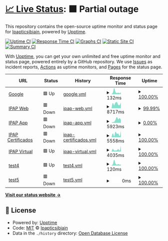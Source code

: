 # [📈 Live Status](https://Ipapticsjbiain.github.io/EstadoDePaginas): <!--live status--> **🟧 Partial outage**

This repository contains the open-source uptime monitor and status page for [Ipapticsjbiain](https://Ipapticsjbiain.github.io/EstadoDePaginas), powered by [Upptime](https://github.com/upptime/upptime).

[![Uptime CI](https://github.com/Ipapticsjbiain/EstadoDePaginas/workflows/Uptime%20CI/badge.svg)](https://github.com/Ipapticsjbiain/EstadoDePaginas/actions?query=workflow%3A%22Uptime+CI%22)
[![Response Time CI](https://github.com/Ipapticsjbiain/EstadoDePaginas/workflows/Response%20Time%20CI/badge.svg)](https://github.com/Ipapticsjbiain/EstadoDePaginas/actions?query=workflow%3A%22Response+Time+CI%22)
[![Graphs CI](https://github.com/Ipapticsjbiain/EstadoDePaginas/workflows/Graphs%20CI/badge.svg)](https://github.com/Ipapticsjbiain/EstadoDePaginas/actions?query=workflow%3A%22Graphs+CI%22)
[![Static Site CI](https://github.com/Ipapticsjbiain/EstadoDePaginas/workflows/Static%20Site%20CI/badge.svg)](https://github.com/Ipapticsjbiain/EstadoDePaginas/actions?query=workflow%3A%22Static+Site+CI%22)
[![Summary CI](https://github.com/Ipapticsjbiain/EstadoDePaginas/workflows/Summary%20CI/badge.svg)](https://github.com/Ipapticsjbiain/EstadoDePaginas/actions?query=workflow%3A%22Summary+CI%22)

With [Upptime](https://upptime.js.org), you can get your own unlimited and free uptime monitor and status page, powered entirely by a GitHub repository. We use [Issues](https://github.com/Ipapticsjbiain/EstadoDePaginas/issues) as incident reports, [Actions](https://github.com/Ipapticsjbiain/EstadoDePaginas/actions) as uptime monitors, and [Pages](https://Ipapticsjbiain.github.io/EstadoDePaginas) for the status page.

<!--start: status pages-->
<!-- This summary is generated by Upptime (https://github.com/upptime/upptime) -->
<!-- Do not edit this manually, your changes will be overwritten -->
<!-- prettier-ignore -->
| URL | Status | History | Response Time | Uptime |
| --- | ------ | ------- | ------------- | ------ |
| <img alt="" src="https://favicons.githubusercontent.com/www.google.com" height="13"> [Google](https://www.google.com) | 🟩 Up | [google.yml](https://github.com/Ipapticsjbiain/EstadoDePaginas/commits/HEAD/history/google.yml) | <details><summary><img alt="Response time graph" src="./graphs/google/response-time-week.png" height="20"> 132ms</summary><br><a href="https://Ipapticsjbiain.github.io/EstadoDePaginas/history/google"><img alt="Response time 99" src="https://img.shields.io/endpoint?url=https%3A%2F%2Fraw.githubusercontent.com%2FIpapticsjbiain%2FEstadoDePaginas%2FHEAD%2Fapi%2Fgoogle%2Fresponse-time.json"></a><br><a href="https://Ipapticsjbiain.github.io/EstadoDePaginas/history/google"><img alt="24-hour response time 111" src="https://img.shields.io/endpoint?url=https%3A%2F%2Fraw.githubusercontent.com%2FIpapticsjbiain%2FEstadoDePaginas%2FHEAD%2Fapi%2Fgoogle%2Fresponse-time-day.json"></a><br><a href="https://Ipapticsjbiain.github.io/EstadoDePaginas/history/google"><img alt="7-day response time 132" src="https://img.shields.io/endpoint?url=https%3A%2F%2Fraw.githubusercontent.com%2FIpapticsjbiain%2FEstadoDePaginas%2FHEAD%2Fapi%2Fgoogle%2Fresponse-time-week.json"></a><br><a href="https://Ipapticsjbiain.github.io/EstadoDePaginas/history/google"><img alt="30-day response time 118" src="https://img.shields.io/endpoint?url=https%3A%2F%2Fraw.githubusercontent.com%2FIpapticsjbiain%2FEstadoDePaginas%2FHEAD%2Fapi%2Fgoogle%2Fresponse-time-month.json"></a><br><a href="https://Ipapticsjbiain.github.io/EstadoDePaginas/history/google"><img alt="1-year response time 99" src="https://img.shields.io/endpoint?url=https%3A%2F%2Fraw.githubusercontent.com%2FIpapticsjbiain%2FEstadoDePaginas%2FHEAD%2Fapi%2Fgoogle%2Fresponse-time-year.json"></a></details> | <details><summary><a href="https://Ipapticsjbiain.github.io/EstadoDePaginas/history/google">100.00%</a></summary><a href="https://Ipapticsjbiain.github.io/EstadoDePaginas/history/google"><img alt="All-time uptime 100.00%" src="https://img.shields.io/endpoint?url=https%3A%2F%2Fraw.githubusercontent.com%2FIpapticsjbiain%2FEstadoDePaginas%2FHEAD%2Fapi%2Fgoogle%2Fuptime.json"></a><br><a href="https://Ipapticsjbiain.github.io/EstadoDePaginas/history/google"><img alt="24-hour uptime 100.00%" src="https://img.shields.io/endpoint?url=https%3A%2F%2Fraw.githubusercontent.com%2FIpapticsjbiain%2FEstadoDePaginas%2FHEAD%2Fapi%2Fgoogle%2Fuptime-day.json"></a><br><a href="https://Ipapticsjbiain.github.io/EstadoDePaginas/history/google"><img alt="7-day uptime 100.00%" src="https://img.shields.io/endpoint?url=https%3A%2F%2Fraw.githubusercontent.com%2FIpapticsjbiain%2FEstadoDePaginas%2FHEAD%2Fapi%2Fgoogle%2Fuptime-week.json"></a><br><a href="https://Ipapticsjbiain.github.io/EstadoDePaginas/history/google"><img alt="30-day uptime 100.00%" src="https://img.shields.io/endpoint?url=https%3A%2F%2Fraw.githubusercontent.com%2FIpapticsjbiain%2FEstadoDePaginas%2FHEAD%2Fapi%2Fgoogle%2Fuptime-month.json"></a><br><a href="https://Ipapticsjbiain.github.io/EstadoDePaginas/history/google"><img alt="1-year uptime 100.00%" src="https://img.shields.io/endpoint?url=https%3A%2F%2Fraw.githubusercontent.com%2FIpapticsjbiain%2FEstadoDePaginas%2FHEAD%2Fapi%2Fgoogle%2Fuptime-year.json"></a></details>
| <img alt="" src="https://favicons.githubusercontent.com/ipap.chaco.gov.ar" height="13"> [IPAP Web](http://ipap.chaco.gov.ar) | 🟥 Down | [ipap-web.yml](https://github.com/Ipapticsjbiain/EstadoDePaginas/commits/HEAD/history/ipap-web.yml) | <details><summary><img alt="Response time graph" src="./graphs/ipap-web/response-time-week.png" height="20"> 8717ms</summary><br><a href="https://Ipapticsjbiain.github.io/EstadoDePaginas/history/ipap-web"><img alt="Response time 2815" src="https://img.shields.io/endpoint?url=https%3A%2F%2Fraw.githubusercontent.com%2FIpapticsjbiain%2FEstadoDePaginas%2FHEAD%2Fapi%2Fipap-web%2Fresponse-time.json"></a><br><a href="https://Ipapticsjbiain.github.io/EstadoDePaginas/history/ipap-web"><img alt="24-hour response time 10717" src="https://img.shields.io/endpoint?url=https%3A%2F%2Fraw.githubusercontent.com%2FIpapticsjbiain%2FEstadoDePaginas%2FHEAD%2Fapi%2Fipap-web%2Fresponse-time-day.json"></a><br><a href="https://Ipapticsjbiain.github.io/EstadoDePaginas/history/ipap-web"><img alt="7-day response time 8717" src="https://img.shields.io/endpoint?url=https%3A%2F%2Fraw.githubusercontent.com%2FIpapticsjbiain%2FEstadoDePaginas%2FHEAD%2Fapi%2Fipap-web%2Fresponse-time-week.json"></a><br><a href="https://Ipapticsjbiain.github.io/EstadoDePaginas/history/ipap-web"><img alt="30-day response time 5095" src="https://img.shields.io/endpoint?url=https%3A%2F%2Fraw.githubusercontent.com%2FIpapticsjbiain%2FEstadoDePaginas%2FHEAD%2Fapi%2Fipap-web%2Fresponse-time-month.json"></a><br><a href="https://Ipapticsjbiain.github.io/EstadoDePaginas/history/ipap-web"><img alt="1-year response time 2815" src="https://img.shields.io/endpoint?url=https%3A%2F%2Fraw.githubusercontent.com%2FIpapticsjbiain%2FEstadoDePaginas%2FHEAD%2Fapi%2Fipap-web%2Fresponse-time-year.json"></a></details> | <details><summary><a href="https://Ipapticsjbiain.github.io/EstadoDePaginas/history/ipap-web">99.99%</a></summary><a href="https://Ipapticsjbiain.github.io/EstadoDePaginas/history/ipap-web"><img alt="All-time uptime 99.74%" src="https://img.shields.io/endpoint?url=https%3A%2F%2Fraw.githubusercontent.com%2FIpapticsjbiain%2FEstadoDePaginas%2FHEAD%2Fapi%2Fipap-web%2Fuptime.json"></a><br><a href="https://Ipapticsjbiain.github.io/EstadoDePaginas/history/ipap-web"><img alt="24-hour uptime 99.91%" src="https://img.shields.io/endpoint?url=https%3A%2F%2Fraw.githubusercontent.com%2FIpapticsjbiain%2FEstadoDePaginas%2FHEAD%2Fapi%2Fipap-web%2Fuptime-day.json"></a><br><a href="https://Ipapticsjbiain.github.io/EstadoDePaginas/history/ipap-web"><img alt="7-day uptime 99.99%" src="https://img.shields.io/endpoint?url=https%3A%2F%2Fraw.githubusercontent.com%2FIpapticsjbiain%2FEstadoDePaginas%2FHEAD%2Fapi%2Fipap-web%2Fuptime-week.json"></a><br><a href="https://Ipapticsjbiain.github.io/EstadoDePaginas/history/ipap-web"><img alt="30-day uptime 99.75%" src="https://img.shields.io/endpoint?url=https%3A%2F%2Fraw.githubusercontent.com%2FIpapticsjbiain%2FEstadoDePaginas%2FHEAD%2Fapi%2Fipap-web%2Fuptime-month.json"></a><br><a href="https://Ipapticsjbiain.github.io/EstadoDePaginas/history/ipap-web"><img alt="1-year uptime 99.74%" src="https://img.shields.io/endpoint?url=https%3A%2F%2Fraw.githubusercontent.com%2FIpapticsjbiain%2FEstadoDePaginas%2FHEAD%2Fapi%2Fipap-web%2Fuptime-year.json"></a></details>
| <img alt="" src="https://favicons.githubusercontent.com/app.ipap.chaco.gov.ar" height="13"> [IPAP App](http://app.ipap.chaco.gov.ar/asistencias_beta) | 🟥 Down | [ipap-app.yml](https://github.com/Ipapticsjbiain/EstadoDePaginas/commits/HEAD/history/ipap-app.yml) | <details><summary><img alt="Response time graph" src="./graphs/ipap-app/response-time-week.png" height="20"> 5923ms</summary><br><a href="https://Ipapticsjbiain.github.io/EstadoDePaginas/history/ipap-app"><img alt="Response time 1924" src="https://img.shields.io/endpoint?url=https%3A%2F%2Fraw.githubusercontent.com%2FIpapticsjbiain%2FEstadoDePaginas%2FHEAD%2Fapi%2Fipap-app%2Fresponse-time.json"></a><br><a href="https://Ipapticsjbiain.github.io/EstadoDePaginas/history/ipap-app"><img alt="24-hour response time 5713" src="https://img.shields.io/endpoint?url=https%3A%2F%2Fraw.githubusercontent.com%2FIpapticsjbiain%2FEstadoDePaginas%2FHEAD%2Fapi%2Fipap-app%2Fresponse-time-day.json"></a><br><a href="https://Ipapticsjbiain.github.io/EstadoDePaginas/history/ipap-app"><img alt="7-day response time 5923" src="https://img.shields.io/endpoint?url=https%3A%2F%2Fraw.githubusercontent.com%2FIpapticsjbiain%2FEstadoDePaginas%2FHEAD%2Fapi%2Fipap-app%2Fresponse-time-week.json"></a><br><a href="https://Ipapticsjbiain.github.io/EstadoDePaginas/history/ipap-app"><img alt="30-day response time 3545" src="https://img.shields.io/endpoint?url=https%3A%2F%2Fraw.githubusercontent.com%2FIpapticsjbiain%2FEstadoDePaginas%2FHEAD%2Fapi%2Fipap-app%2Fresponse-time-month.json"></a><br><a href="https://Ipapticsjbiain.github.io/EstadoDePaginas/history/ipap-app"><img alt="1-year response time 1924" src="https://img.shields.io/endpoint?url=https%3A%2F%2Fraw.githubusercontent.com%2FIpapticsjbiain%2FEstadoDePaginas%2FHEAD%2Fapi%2Fipap-app%2Fresponse-time-year.json"></a></details> | <details><summary><a href="https://Ipapticsjbiain.github.io/EstadoDePaginas/history/ipap-app">0.00%</a></summary><a href="https://Ipapticsjbiain.github.io/EstadoDePaginas/history/ipap-app"><img alt="All-time uptime 51.43%" src="https://img.shields.io/endpoint?url=https%3A%2F%2Fraw.githubusercontent.com%2FIpapticsjbiain%2FEstadoDePaginas%2FHEAD%2Fapi%2Fipap-app%2Fuptime.json"></a><br><a href="https://Ipapticsjbiain.github.io/EstadoDePaginas/history/ipap-app"><img alt="24-hour uptime 0.00%" src="https://img.shields.io/endpoint?url=https%3A%2F%2Fraw.githubusercontent.com%2FIpapticsjbiain%2FEstadoDePaginas%2FHEAD%2Fapi%2Fipap-app%2Fuptime-day.json"></a><br><a href="https://Ipapticsjbiain.github.io/EstadoDePaginas/history/ipap-app"><img alt="7-day uptime 0.00%" src="https://img.shields.io/endpoint?url=https%3A%2F%2Fraw.githubusercontent.com%2FIpapticsjbiain%2FEstadoDePaginas%2FHEAD%2Fapi%2Fipap-app%2Fuptime-week.json"></a><br><a href="https://Ipapticsjbiain.github.io/EstadoDePaginas/history/ipap-app"><img alt="30-day uptime 0.00%" src="https://img.shields.io/endpoint?url=https%3A%2F%2Fraw.githubusercontent.com%2FIpapticsjbiain%2FEstadoDePaginas%2FHEAD%2Fapi%2Fipap-app%2Fuptime-month.json"></a><br><a href="https://Ipapticsjbiain.github.io/EstadoDePaginas/history/ipap-app"><img alt="1-year uptime 51.43%" src="https://img.shields.io/endpoint?url=https%3A%2F%2Fraw.githubusercontent.com%2FIpapticsjbiain%2FEstadoDePaginas%2FHEAD%2Fapi%2Fipap-app%2Fuptime-year.json"></a></details>
| <img alt="" src="https://favicons.githubusercontent.com/certificados.ipap.chaco.gov.ar" height="13"> [IPAP Certificados](http://certificados.ipap.chaco.gov.ar) | 🟥 Down | [ipap-certificados.yml](https://github.com/Ipapticsjbiain/EstadoDePaginas/commits/HEAD/history/ipap-certificados.yml) | <details><summary><img alt="Response time graph" src="./graphs/ipap-certificados/response-time-week.png" height="20"> 5558ms</summary><br><a href="https://Ipapticsjbiain.github.io/EstadoDePaginas/history/ipap-certificados"><img alt="Response time 1680" src="https://img.shields.io/endpoint?url=https%3A%2F%2Fraw.githubusercontent.com%2FIpapticsjbiain%2FEstadoDePaginas%2FHEAD%2Fapi%2Fipap-certificados%2Fresponse-time.json"></a><br><a href="https://Ipapticsjbiain.github.io/EstadoDePaginas/history/ipap-certificados"><img alt="24-hour response time 9897" src="https://img.shields.io/endpoint?url=https%3A%2F%2Fraw.githubusercontent.com%2FIpapticsjbiain%2FEstadoDePaginas%2FHEAD%2Fapi%2Fipap-certificados%2Fresponse-time-day.json"></a><br><a href="https://Ipapticsjbiain.github.io/EstadoDePaginas/history/ipap-certificados"><img alt="7-day response time 5558" src="https://img.shields.io/endpoint?url=https%3A%2F%2Fraw.githubusercontent.com%2FIpapticsjbiain%2FEstadoDePaginas%2FHEAD%2Fapi%2Fipap-certificados%2Fresponse-time-week.json"></a><br><a href="https://Ipapticsjbiain.github.io/EstadoDePaginas/history/ipap-certificados"><img alt="30-day response time 3238" src="https://img.shields.io/endpoint?url=https%3A%2F%2Fraw.githubusercontent.com%2FIpapticsjbiain%2FEstadoDePaginas%2FHEAD%2Fapi%2Fipap-certificados%2Fresponse-time-month.json"></a><br><a href="https://Ipapticsjbiain.github.io/EstadoDePaginas/history/ipap-certificados"><img alt="1-year response time 1680" src="https://img.shields.io/endpoint?url=https%3A%2F%2Fraw.githubusercontent.com%2FIpapticsjbiain%2FEstadoDePaginas%2FHEAD%2Fapi%2Fipap-certificados%2Fresponse-time-year.json"></a></details> | <details><summary><a href="https://Ipapticsjbiain.github.io/EstadoDePaginas/history/ipap-certificados">100.00%</a></summary><a href="https://Ipapticsjbiain.github.io/EstadoDePaginas/history/ipap-certificados"><img alt="All-time uptime 99.81%" src="https://img.shields.io/endpoint?url=https%3A%2F%2Fraw.githubusercontent.com%2FIpapticsjbiain%2FEstadoDePaginas%2FHEAD%2Fapi%2Fipap-certificados%2Fuptime.json"></a><br><a href="https://Ipapticsjbiain.github.io/EstadoDePaginas/history/ipap-certificados"><img alt="24-hour uptime 99.98%" src="https://img.shields.io/endpoint?url=https%3A%2F%2Fraw.githubusercontent.com%2FIpapticsjbiain%2FEstadoDePaginas%2FHEAD%2Fapi%2Fipap-certificados%2Fuptime-day.json"></a><br><a href="https://Ipapticsjbiain.github.io/EstadoDePaginas/history/ipap-certificados"><img alt="7-day uptime 100.00%" src="https://img.shields.io/endpoint?url=https%3A%2F%2Fraw.githubusercontent.com%2FIpapticsjbiain%2FEstadoDePaginas%2FHEAD%2Fapi%2Fipap-certificados%2Fuptime-week.json"></a><br><a href="https://Ipapticsjbiain.github.io/EstadoDePaginas/history/ipap-certificados"><img alt="30-day uptime 99.75%" src="https://img.shields.io/endpoint?url=https%3A%2F%2Fraw.githubusercontent.com%2FIpapticsjbiain%2FEstadoDePaginas%2FHEAD%2Fapi%2Fipap-certificados%2Fuptime-month.json"></a><br><a href="https://Ipapticsjbiain.github.io/EstadoDePaginas/history/ipap-certificados"><img alt="1-year uptime 99.81%" src="https://img.shields.io/endpoint?url=https%3A%2F%2Fraw.githubusercontent.com%2FIpapticsjbiain%2FEstadoDePaginas%2FHEAD%2Fapi%2Fipap-certificados%2Fuptime-year.json"></a></details>
| <img alt="" src="https://favicons.githubusercontent.com/ipapvirtual.chaco.gov.ar" height="13"> [IPAP Virtual](http://ipapvirtual.chaco.gov.ar) | 🟩 Up | [ipap-virtual.yml](https://github.com/Ipapticsjbiain/EstadoDePaginas/commits/HEAD/history/ipap-virtual.yml) | <details><summary><img alt="Response time graph" src="./graphs/ipap-virtual/response-time-week.png" height="20"> 4035ms</summary><br><a href="https://Ipapticsjbiain.github.io/EstadoDePaginas/history/ipap-virtual"><img alt="Response time 1734" src="https://img.shields.io/endpoint?url=https%3A%2F%2Fraw.githubusercontent.com%2FIpapticsjbiain%2FEstadoDePaginas%2FHEAD%2Fapi%2Fipap-virtual%2Fresponse-time.json"></a><br><a href="https://Ipapticsjbiain.github.io/EstadoDePaginas/history/ipap-virtual"><img alt="24-hour response time 10787" src="https://img.shields.io/endpoint?url=https%3A%2F%2Fraw.githubusercontent.com%2FIpapticsjbiain%2FEstadoDePaginas%2FHEAD%2Fapi%2Fipap-virtual%2Fresponse-time-day.json"></a><br><a href="https://Ipapticsjbiain.github.io/EstadoDePaginas/history/ipap-virtual"><img alt="7-day response time 4035" src="https://img.shields.io/endpoint?url=https%3A%2F%2Fraw.githubusercontent.com%2FIpapticsjbiain%2FEstadoDePaginas%2FHEAD%2Fapi%2Fipap-virtual%2Fresponse-time-week.json"></a><br><a href="https://Ipapticsjbiain.github.io/EstadoDePaginas/history/ipap-virtual"><img alt="30-day response time 3439" src="https://img.shields.io/endpoint?url=https%3A%2F%2Fraw.githubusercontent.com%2FIpapticsjbiain%2FEstadoDePaginas%2FHEAD%2Fapi%2Fipap-virtual%2Fresponse-time-month.json"></a><br><a href="https://Ipapticsjbiain.github.io/EstadoDePaginas/history/ipap-virtual"><img alt="1-year response time 1734" src="https://img.shields.io/endpoint?url=https%3A%2F%2Fraw.githubusercontent.com%2FIpapticsjbiain%2FEstadoDePaginas%2FHEAD%2Fapi%2Fipap-virtual%2Fresponse-time-year.json"></a></details> | <details><summary><a href="https://Ipapticsjbiain.github.io/EstadoDePaginas/history/ipap-virtual">100.00%</a></summary><a href="https://Ipapticsjbiain.github.io/EstadoDePaginas/history/ipap-virtual"><img alt="All-time uptime 99.88%" src="https://img.shields.io/endpoint?url=https%3A%2F%2Fraw.githubusercontent.com%2FIpapticsjbiain%2FEstadoDePaginas%2FHEAD%2Fapi%2Fipap-virtual%2Fuptime.json"></a><br><a href="https://Ipapticsjbiain.github.io/EstadoDePaginas/history/ipap-virtual"><img alt="24-hour uptime 100.00%" src="https://img.shields.io/endpoint?url=https%3A%2F%2Fraw.githubusercontent.com%2FIpapticsjbiain%2FEstadoDePaginas%2FHEAD%2Fapi%2Fipap-virtual%2Fuptime-day.json"></a><br><a href="https://Ipapticsjbiain.github.io/EstadoDePaginas/history/ipap-virtual"><img alt="7-day uptime 100.00%" src="https://img.shields.io/endpoint?url=https%3A%2F%2Fraw.githubusercontent.com%2FIpapticsjbiain%2FEstadoDePaginas%2FHEAD%2Fapi%2Fipap-virtual%2Fuptime-week.json"></a><br><a href="https://Ipapticsjbiain.github.io/EstadoDePaginas/history/ipap-virtual"><img alt="30-day uptime 99.76%" src="https://img.shields.io/endpoint?url=https%3A%2F%2Fraw.githubusercontent.com%2FIpapticsjbiain%2FEstadoDePaginas%2FHEAD%2Fapi%2Fipap-virtual%2Fuptime-month.json"></a><br><a href="https://Ipapticsjbiain.github.io/EstadoDePaginas/history/ipap-virtual"><img alt="1-year uptime 99.88%" src="https://img.shields.io/endpoint?url=https%3A%2F%2Fraw.githubusercontent.com%2FIpapticsjbiain%2FEstadoDePaginas%2FHEAD%2Fapi%2Fipap-virtual%2Fuptime-year.json"></a></details>
| <img alt="" src="https://favicons.githubusercontent.com/www.google.com" height="13"> [test4](https://www.google.com) | 🟩 Up | [test4.yml](https://github.com/Ipapticsjbiain/EstadoDePaginas/commits/HEAD/history/test4.yml) | <details><summary><img alt="Response time graph" src="./graphs/test4/response-time-week.png" height="20"> 120ms</summary><br><a href="https://Ipapticsjbiain.github.io/EstadoDePaginas/history/test4"><img alt="Response time 91" src="https://img.shields.io/endpoint?url=https%3A%2F%2Fraw.githubusercontent.com%2FIpapticsjbiain%2FEstadoDePaginas%2FHEAD%2Fapi%2Ftest4%2Fresponse-time.json"></a><br><a href="https://Ipapticsjbiain.github.io/EstadoDePaginas/history/test4"><img alt="24-hour response time 70" src="https://img.shields.io/endpoint?url=https%3A%2F%2Fraw.githubusercontent.com%2FIpapticsjbiain%2FEstadoDePaginas%2FHEAD%2Fapi%2Ftest4%2Fresponse-time-day.json"></a><br><a href="https://Ipapticsjbiain.github.io/EstadoDePaginas/history/test4"><img alt="7-day response time 120" src="https://img.shields.io/endpoint?url=https%3A%2F%2Fraw.githubusercontent.com%2FIpapticsjbiain%2FEstadoDePaginas%2FHEAD%2Fapi%2Ftest4%2Fresponse-time-week.json"></a><br><a href="https://Ipapticsjbiain.github.io/EstadoDePaginas/history/test4"><img alt="30-day response time 105" src="https://img.shields.io/endpoint?url=https%3A%2F%2Fraw.githubusercontent.com%2FIpapticsjbiain%2FEstadoDePaginas%2FHEAD%2Fapi%2Ftest4%2Fresponse-time-month.json"></a><br><a href="https://Ipapticsjbiain.github.io/EstadoDePaginas/history/test4"><img alt="1-year response time 91" src="https://img.shields.io/endpoint?url=https%3A%2F%2Fraw.githubusercontent.com%2FIpapticsjbiain%2FEstadoDePaginas%2FHEAD%2Fapi%2Ftest4%2Fresponse-time-year.json"></a></details> | <details><summary><a href="https://Ipapticsjbiain.github.io/EstadoDePaginas/history/test4">100.00%</a></summary><a href="https://Ipapticsjbiain.github.io/EstadoDePaginas/history/test4"><img alt="All-time uptime 100.00%" src="https://img.shields.io/endpoint?url=https%3A%2F%2Fraw.githubusercontent.com%2FIpapticsjbiain%2FEstadoDePaginas%2FHEAD%2Fapi%2Ftest4%2Fuptime.json"></a><br><a href="https://Ipapticsjbiain.github.io/EstadoDePaginas/history/test4"><img alt="24-hour uptime 100.00%" src="https://img.shields.io/endpoint?url=https%3A%2F%2Fraw.githubusercontent.com%2FIpapticsjbiain%2FEstadoDePaginas%2FHEAD%2Fapi%2Ftest4%2Fuptime-day.json"></a><br><a href="https://Ipapticsjbiain.github.io/EstadoDePaginas/history/test4"><img alt="7-day uptime 100.00%" src="https://img.shields.io/endpoint?url=https%3A%2F%2Fraw.githubusercontent.com%2FIpapticsjbiain%2FEstadoDePaginas%2FHEAD%2Fapi%2Ftest4%2Fuptime-week.json"></a><br><a href="https://Ipapticsjbiain.github.io/EstadoDePaginas/history/test4"><img alt="30-day uptime 100.00%" src="https://img.shields.io/endpoint?url=https%3A%2F%2Fraw.githubusercontent.com%2FIpapticsjbiain%2FEstadoDePaginas%2FHEAD%2Fapi%2Ftest4%2Fuptime-month.json"></a><br><a href="https://Ipapticsjbiain.github.io/EstadoDePaginas/history/test4"><img alt="1-year uptime 100.00%" src="https://img.shields.io/endpoint?url=https%3A%2F%2Fraw.githubusercontent.com%2FIpapticsjbiain%2FEstadoDePaginas%2FHEAD%2Fapi%2Ftest4%2Fuptime-year.json"></a></details>
| <img alt="" src="https://favicons.githubusercontent.com/asdadsds.chaco.gov.ara" height="13"> [test5](http://asdadsds.chaco.gov.ara) | 🟥 Down | [test5.yml](https://github.com/Ipapticsjbiain/EstadoDePaginas/commits/HEAD/history/test5.yml) | <details><summary><img alt="Response time graph" src="./graphs/test5/response-time-week.png" height="20"> 0ms</summary><br><a href="https://Ipapticsjbiain.github.io/EstadoDePaginas/history/test5"><img alt="Response time 0" src="https://img.shields.io/endpoint?url=https%3A%2F%2Fraw.githubusercontent.com%2FIpapticsjbiain%2FEstadoDePaginas%2FHEAD%2Fapi%2Ftest5%2Fresponse-time.json"></a><br><a href="https://Ipapticsjbiain.github.io/EstadoDePaginas/history/test5"><img alt="24-hour response time 0" src="https://img.shields.io/endpoint?url=https%3A%2F%2Fraw.githubusercontent.com%2FIpapticsjbiain%2FEstadoDePaginas%2FHEAD%2Fapi%2Ftest5%2Fresponse-time-day.json"></a><br><a href="https://Ipapticsjbiain.github.io/EstadoDePaginas/history/test5"><img alt="7-day response time 0" src="https://img.shields.io/endpoint?url=https%3A%2F%2Fraw.githubusercontent.com%2FIpapticsjbiain%2FEstadoDePaginas%2FHEAD%2Fapi%2Ftest5%2Fresponse-time-week.json"></a><br><a href="https://Ipapticsjbiain.github.io/EstadoDePaginas/history/test5"><img alt="30-day response time 0" src="https://img.shields.io/endpoint?url=https%3A%2F%2Fraw.githubusercontent.com%2FIpapticsjbiain%2FEstadoDePaginas%2FHEAD%2Fapi%2Ftest5%2Fresponse-time-month.json"></a><br><a href="https://Ipapticsjbiain.github.io/EstadoDePaginas/history/test5"><img alt="1-year response time 0" src="https://img.shields.io/endpoint?url=https%3A%2F%2Fraw.githubusercontent.com%2FIpapticsjbiain%2FEstadoDePaginas%2FHEAD%2Fapi%2Ftest5%2Fresponse-time-year.json"></a></details> | <details><summary><a href="https://Ipapticsjbiain.github.io/EstadoDePaginas/history/test5">100.00%</a></summary><a href="https://Ipapticsjbiain.github.io/EstadoDePaginas/history/test5"><img alt="All-time uptime 100.00%" src="https://img.shields.io/endpoint?url=https%3A%2F%2Fraw.githubusercontent.com%2FIpapticsjbiain%2FEstadoDePaginas%2FHEAD%2Fapi%2Ftest5%2Fuptime.json"></a><br><a href="https://Ipapticsjbiain.github.io/EstadoDePaginas/history/test5"><img alt="24-hour uptime 100.00%" src="https://img.shields.io/endpoint?url=https%3A%2F%2Fraw.githubusercontent.com%2FIpapticsjbiain%2FEstadoDePaginas%2FHEAD%2Fapi%2Ftest5%2Fuptime-day.json"></a><br><a href="https://Ipapticsjbiain.github.io/EstadoDePaginas/history/test5"><img alt="7-day uptime 100.00%" src="https://img.shields.io/endpoint?url=https%3A%2F%2Fraw.githubusercontent.com%2FIpapticsjbiain%2FEstadoDePaginas%2FHEAD%2Fapi%2Ftest5%2Fuptime-week.json"></a><br><a href="https://Ipapticsjbiain.github.io/EstadoDePaginas/history/test5"><img alt="30-day uptime 100.00%" src="https://img.shields.io/endpoint?url=https%3A%2F%2Fraw.githubusercontent.com%2FIpapticsjbiain%2FEstadoDePaginas%2FHEAD%2Fapi%2Ftest5%2Fuptime-month.json"></a><br><a href="https://Ipapticsjbiain.github.io/EstadoDePaginas/history/test5"><img alt="1-year uptime 100.00%" src="https://img.shields.io/endpoint?url=https%3A%2F%2Fraw.githubusercontent.com%2FIpapticsjbiain%2FEstadoDePaginas%2FHEAD%2Fapi%2Ftest5%2Fuptime-year.json"></a></details>

<!--end: status pages-->

[**Visit our status website →**](https://Ipapticsjbiain.github.io/EstadoDePaginas)

## 📄 License

- Powered by: [Upptime](https://github.com/upptime/upptime)
- Code: [MIT](./LICENSE) © [Ipapticsjbiain](https://Ipapticsjbiain.github.io/EstadoDePaginas)
- Data in the `./history` directory: [Open Database License](https://opendatacommons.org/licenses/odbl/1-0/)
